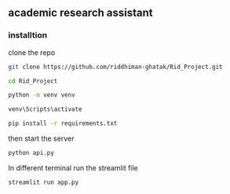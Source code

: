 
## academic research assistant

### installtion

clone the repo

   ```bash
   git clone https://github.com/riddhiman-ghatak/Rid_Project.git
   ```
   ```bash
   cd Rid_Project
   ```
   ```bash
   python -m venv venv
   ```
   ```bash
   venv\Scripts\activate
   ```
   ```bash
   pip install -r requirements.txt

   ```
   
   then start the server
   ```bash
   python api.py

   ```
   In different terminal run the streamlit file
   ```bash
   streamlit run app.py

   ```

